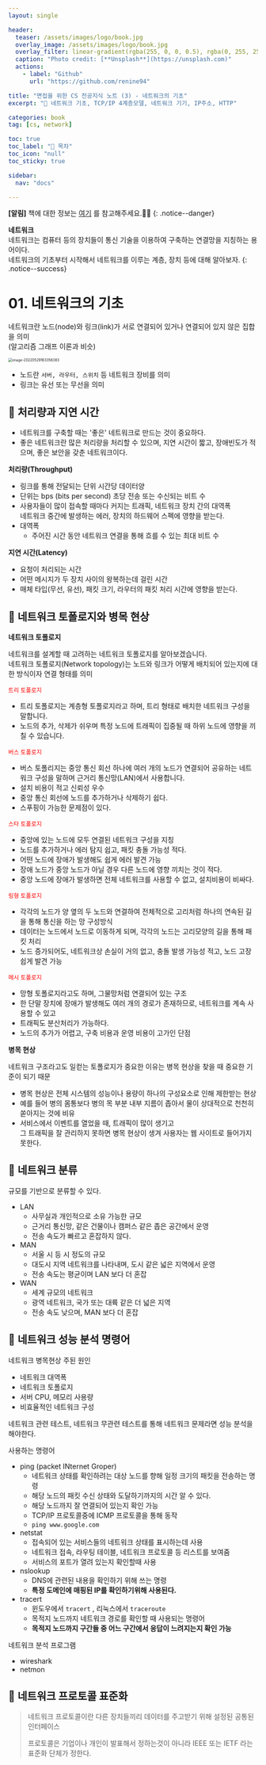 ```yaml
---
layout: single

header:
  teaser: /assets/images/logo/book.jpg
  overlay_image: /assets/images/logo/book.jpg
  overlay_filter: linear-gradient(rgba(255, 0, 0, 0.5), rgba(0, 255, 255, 0.5))
  caption: "Photo credit: [**Unsplash**](https://unsplash.com)"
  actions:
    - label: "Github"
      url: "https://github.com/renine94"

title: "면접을 위한 CS 전공지식 노트 (3) - 네트워크의 기초"
excerpt: "🚀 네트워크 기초, TCP/IP 4계층모델, 네트워크 기기, IP주소, HTTP"

categories: book
tag: [cs, network]

toc: true
toc_label: "📕 목차"
toc_icon: "null"
toc_sticky: true

sidebar:
  nav: "docs"

---
```


**[알림]** 책에 대한 정보는 [여기](https://www.aladin.co.kr/shop/wproduct.aspx?ItemId=292815727) 를 참고해주세요.🚀🚀
{: .notice--danger}



**네트워크**<br>네트워크는 컴퓨터 등의 장치들이 통신 기술을 이용하여 구축하는 연결망을 지칭하는 용어이다.<br>네트워크의 기초부터 시작해서 네트워크를 이루는 계층, 장치 등에 대해 알아보자.
{: .notice--success}



# 01. 네트워크의 기초

네트워크란 노드(node)와 링크(link)가 서로 연결되어 있거나 연결되어 있지 않은 집합을 의미<br> (알고리즘 그래프 이론과 비슷)

<img src="/assets/images/posts/2022-05-29-면접을 위한 CS 전공지식 노트 (3)/image-20220529163356383.png" alt="image-20220529163356383" style="zoom:50%;" />



- 노드란 `서버, 라우터, 스위치` 등 네트워크 장비를 의미
- 링크는 유선 또는 무선을 의미



## 🚀 처리량과 지연 시간

- 네트워크를 구축할 때는 '좋은' 네트워크로 만드는 것이 중요하다.
- 좋은 네트워크란 많은 처리량을 처리할 수 있으며, 지연 시간이 짧고, 장애빈도가 적으며, 좋은 보안을 갖춘 네트워크이다.



**처리량(Throughput)**

- 링크를 통해 전달되는 단위 시간당 데이터양
- 단위는 bps (bits per second) 초당 전송 또는 수신되는 비트 수
- 사용자들이 많이 접속할 때마다 커지는 트래픽, 네트워크 장치 간의 대역폭<br>네트워크 중간에 발생하는 에러, 장치의 하드웨어 스펙에 영향을 받는다.
- 대역폭
  - 주어진 시간 동안 네트워크 연결을 통해 흐를 수 있는 최대 비트 수



**지연 시간(Latency)**

- 요청이 처리되는 시간
- 어떤 메시지가 두 장치 사이의 왕복하는데 걸린 시간
- 매체 타입(무선, 유선), 패킷 크기, 라우터의 패킷 처리 시간에 영향을 받는다.



## 🚀 네트워크 토폴로지와 병목 현상

**네트워크 토폴로지**

네트워크를 설계할 때 고려하는 네트워크 토폴로지를 알아보겠습니다.<br>네트워크 토폴로지(Network topology)는 노드와 링크가 어떻게 배치되어 있는지에 대한 방식이자 연결 형태를 의미



<span style="color: red;"><small>트리 토폴로지</small></span>

- 트리 토폴로지는 계층형 토폴로지라고 하며, 트리 형태로 배치한 네트워크 구성을 말합니다.
- 노드의 추가, 삭제가 쉬우며 특정 노드에 트래픽이 집중될 때 하위 노드에 영향을 끼칠 수 있습니다.

<span style="color: red;"><small>버스 토폴로지</small></span>

- 버스 토폴리지는 중앙 통신 회선 하나에 여러 개의 노드가 연결되어 공유하는 네트워크 구성을 말하며 근거리 통신망(LAN)에서 사용합니다.
- 설치 비용이 적고 신뢰성 우수
- 중앙 통신 회선에 노드를 추가하거나 삭제하기 쉽다.
- 스푸핑이 가능한 문제점이 있다.

<span style="color: red;"><small>스타 토폴로지</small></span>

- 중앙에 있는 노드에 모두 연결된 네트워크 구성을 지칭
- 노드를 추가하거나 에러 탐지 쉽고, 패킷 충돌 가능성 적다.
- 어떤 노드에 장애가 발생해도 쉽게 에러 발견 가능
- 장애 노드가 중앙 노드가 아닐 경우 다른 노드에 영향 끼치는 것이 적다.
- 중앙 노드에 장애가 발생하면 전체 네트워크를 사용할 수 없고, 설치비용이 비싸다.

<span style="color: red;"><small>링형 토폴로지</small></span>

- 각각의 노드가 양 옆의 두 노드와 연결하여 전체적으로 고리처럼 하나의 연속된 길을 통해 통신을 하는 망 구성방식
- 데이터는 노드에서 노드로 이동하게 되며, 각각의 노드는 고리모양의 길을 통해 패킷 처리
- 노드 증가되어도, 네트워크상 손실이 거의 없고, 충돌 발생 가능성 적고, 노드 고장 쉽게 발견 가능

<span style="color: red;"><small>메시 토폴로지</small></span>

- 망형 토폴로지라고도 하며, 그물망처럼 연결되어 있는 구조
- 한 단말 장치에 장애가 발생해도 여러 개의 경로가 존재하므로, 네트워크를 계속 사용할 수 있고
- 트래픽도 분산처리가 가능하다.
- 노드의 추가가 어렵고, 구축 비용과 운영 비용이 고가인 단점



**병목 현상**

네트워크 구조라고도 일컫는 토폴로지가 중요한 이유는 병목 현상을 찾을 때 중요한 기준이 되기 때문

- 병목 현상은 전체 시스템의 성능이나 용량이 하나의 구성요소로 인해 제한받는 현상
- 예를 들어 병의 몸통보다 병의 목 부분 내부 지름이 좁아서 물이 상대적으로 천천히 쏟아지는 것에 비유
- 서비스에서 이벤트를 열었을 때, 트래픽이 많이 생기고<br>그 트래픽을 잘 관리하지 못하면 병목 현상이 생겨 사용자는 웹 사이트로 들어가지 못한다.



## 🚀 네트워크 분류

규모를 기반으로 분류할 수 있다.

- LAN
  - 사무실과 개인적으로 소유 가능한 규모
  - 근거리 통신망, 같은 건물이나 캠퍼스 같은 좁은 공간에서 운영
  - 전송 속도가 빠르고 혼잡하지 않다.
- MAN
  - 서울 시 등 시 정도의 규모
  - 대도시 지역 네트워크를 나타내며, 도시 같은 넓은 지역에서 운영
  - 전송 속도는 평균이며 LAN 보다 더 혼잡
- WAN
  - 세계 규모의 네트워크
  - 광역 네트워크, 국가 또는 대륙 같은 더 넓은 지역
  - 전송 속도 낮으며, MAN 보다 더 혼잡

## 🚀 네트워크 성능 분석 명령어

네트워크 병목현상 주된 원인

- 네트워크 대역폭
- 네트워크 토폴로지
- 서버 CPU, 메모리 사용량
- 비효율적인 네트워크 구성



네트워크 관련 테스트, 네트워크 무관련 테스트를 통해 네트워크 문제라면 성능 분석을 해야한다.

사용하는 명령어

- ping (packet INternet Groper)
  - 네트워크 상태를 확인하려는 대상 노드를 향해 일정 크기의 패킷을 전송하는 명령
  - 해당 노드의 패킷 수신 상태와 도달하기까지의 시간 알 수 있다.
  - 해당 노드까지 잘 연결되어 있는지 확인 가능
  - TCP/IP 프로토콜중에 ICMP 프로토콜을 통해 동작
  - `ping www.google.com`
- netstat
  - 접속되어 있는 서비스들의 네트워크 상태를 표시하는데 사용
  - 네트워크 접속, 라우팅 테이블, 네트워크 프로토콜 등 리스트를 보여줌
  - 서비스의 포트가 열려 있는지 확인할때 사용
- nslookup
  - DNS에 관련된 내용을 확인하기 위해 쓰는 명령
  - **특정 도메인에 매핑된 IP를 확인하기위해 사용된다.**
- tracert
  - 윈도우에서 `tracert` , 리눅스에서 `traceroute`
  - 목적지 노드까지 네트워크 경로를 확인할 때 사용되는 명령어
  - **목적지 노드까지 구간들 중 어느 구간에서 응답이 느려지는지 확인 가능**



네트워크 분석 프로그램

- wireshark
- netmon



## 🚀 네트워크 프로토콜 표준화

> 네트워크 프로토콜이란 다른 장치들끼리 데이터를 주고받기 위해 설정된 공통된 인터페이스
>
> 프로토콜은 기업이나 개인이 발표해서 정하는것이 아니라 IEEE 또는 IETF 라는 표준화 단체가 정한다.





